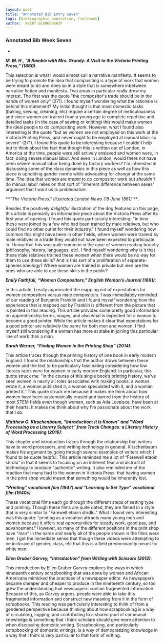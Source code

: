 ```yaml
---
layout: post
title: "Annotated Bib Entry Seven"
tags: [bibliographic annotation, fieldbook]
author:  AVERY BLANKENSHIP
---
```


### Annotated Bib Week Seven

-

_**M. M. H., “A Ramble with Mrs. Grundy: A Visit to the Victoria Printing Press,” (1860)**_:

This selection is what I would almost call a narrative manifesto. It seems to be trying to promote the idea that compositing is a type of work that women were meant to do and does so in a style that is somewhere inbetween narrative fiction and manifesto. Two areas in particular really drew my interest. The first was the quote "the compositor's trade should be in the hands of women only" (271). I found myself wondering what the rationale is behind this statement? My initial thought is that most domestic tasks (baking, sewing, cleaning, etc) require a certain degree of meticulousness and since women are trained from a young age to complete repetitive and detailed tasks (in the case of sewing or knitting) this would make women the ideal people to do compositing work. However, what I found also interesting is the quote "but as women are not employed on this work at the Victoria Printing Press, and never ought to be employed at manual labor so severe" (271). I found this quote to be interesting because I couldn't help but to think about the fact that though this is written out of London, in America at the time, people were still actively enslaved and women were, in fact, doing severe manual labor. And even in London, would there not have been severe manual labor being done by factory workers? I'm interested in discussing some of the class dynamics in this piece as well as how this piece is upholding gender norms while advocating for change at the same time. The idea that women are *meant* to do compositor work but *shouldn't* do manual labor relies on that sort of "inherent difference between sexes" argument that I want us to problematize.


_**“The Victoria Press,” Illustrated London News (15 June 1861) **_:

Besides the positively *delightful* illustration of the dog featured on this page, this article is primarily an informative piece about the Victoria Press after its first year of opening. I found this quote particularly interesting: "in time these were joined by a few who had been trained by male relatives, but who could find no other outlet for their industry." I found myself wondering how common this might have been in other fields, where women were trained by male relatives in a trade they would not have been expected to participate in. I know that this was quite common in the case of women reading broadly (philosophy, history, languages, etc). I find myself wondering why is it that these male relatives trained these women when there would be no way for them to use these skills? And is this sort of a proliferation of separate-spheres ideology? Where women are trained in private but men are the ones who are able to use these skills in the public?


_**Emily Faithfull, “Women Compositors,” English Woman’s Journal (1861)**_:

In this article, I really appreciated the mapping out of expectations for women compositors versus male compositors. I was immediately reminded of our reading of Benjamin Franklin and I found myself wondering how the experience that is mapped out by Franklin is different from the picture that is painted in this reading. This article provides some pretty good information on apprenticeship terms, wages, and also what is expected for a woman to become a good printer. While the article makes it clear that expectations for a good printer are relatively the same for both men and women, I find myself still wondering if a woman has more at stake in joining this particular line of work than a man.


_**Sarah Werner, “Finding Women in the Printing Shop” (2014)**_:

This article traces through the printing history of one book in early modern England. I found the relationships that the author draws between these women and the text to be particularly fascinating considering how low literacy rates were for women in early modern England. In particular, this quote struck me: “In the course of this single book’s printing history, we’ve seen women in nearly all roles associated with making books: a woman wrote it, a woman published it, a woman speculated with it, and a woman printed it.” This quote struck me because it makes me think about how women have been systematically erased and barred from the history of most STEM fields even though women, such as Ada Lovelace, have been at their hearts. It makes me think about why I'm passionate about the work that I do.


_**Matthew G. Kirschenbaum, “Introduction: It Is Known” and “Word Processing as a Literary Subject” from Track Changes: a Literary History of Word Processing (2016)**_:

This chapter and introduction traces through the relationship that writers have to word processors, and writing technology in general. Kirschenbaum makes his argument by going through several examples of writers which I found to be quote helpful. This article reminded me a lot of  “Farewell etaoin shrdlu” in that it seems to focusing on an inherent fear and distrust of technology to produce "authentic" writing. It also reminded me of the reaction that many had to the women in Victoria Press: that having women in the print shop would meant that something would be inherently lost.

_**“Printing” vocational film (1947) and “Learning to Set Type” vocational film (1940s)**_

These vocational films each go through the different steps of setting type and printing. Though these films are quite dated, they are filmed in a style that is very similar to "Farewell etaoin shrdlu." What I found very interesting was this quote: "printing as a vocation attracts many young men and women because it offers real opportunities for steady work, good pay, and advancement." However, so many of the different positions in the print shop have "man" in the name and nearly all of the people shown in the films were men. I got the immediate sense that though these videos were attempting to be inclusive of gender, class, etc that this is a field predominantly meant for white men.


_**Ellen Gruber Garvey, “Introduction” from Writing with Scissors (2012)**_:

This introduction by Ellen Gruber Garvey explores the ways in which nineteenth century scrapbooking that was done by women and African Americans mimicked the practices of a newspaper editor. As newspapers became cheaper and cheaper to produce in the nineteenth century, so too grew the understanding that newspapers contain fragmented information. Because of this, as Garvey argues, people were able to take this fragmented information and construct new meaning from it in the form of scrapbooks. This reading was particularly interesting to think of from a gendered perspective because thinking about how scrapbooking is a way of circulating, logging, and contributing to a shared pool of communal knowledge is something that I think scholars should give more attention to when discussing domestic writing. Scrapbooking, and particularly scrapbooking of domestic writings, is a way of democratizing knowledge in a way that I think is very particular to that form of writing.
